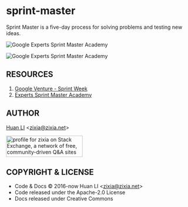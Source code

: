 # sprint-master

Sprint Master is a five-day process for solving problems and testing new ideas.

![Google Experts Sprint Master Academy](https://huan.github.io/sprint-master/images/sprint-master-academy.png)

![Google Experts Sprint Master Academy](https://huan.github.io/sprint-master/images/google-experts-sprint-master-academy-2018.jpg)

## RESOURCES

1. [Google Venture - Sprint Week](https://library.gv.com/sprint-week-set-the-stage-99f2f29ce0e7)
1. [Experts Sprint Master Academy](https://events.withgoogle.com/experts-sprint-master-academy/)

## AUTHOR

[Huan LI](http://linkedin.com/in/zixia) \<zixia@zixia.net\>

<a href="https://stackexchange.com/users/265499">
  <img src="https://stackexchange.com/users/flair/265499.png" width="208" height="58" alt="profile for zixia on Stack Exchange, a network of free, community-driven Q&amp;A sites" title="profile for zixia on Stack Exchange, a network of free, community-driven Q&amp;A sites">
</a>

## COPYRIGHT & LICENSE

* Code & Docs © 2016-now Huan LI \<zixia@zixia.net\>
* Code released under the Apache-2.0 License
* Docs released under Creative Commons

